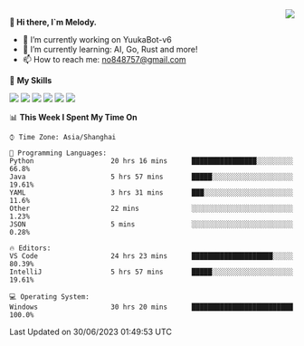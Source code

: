 <a href="#">
  <img align="right" src="https://github-readme-stats.vercel.app/api?username=melodyyuuka&count_private=true&show_icons=true" />
</a>

**👋 Hi there, I`m Melody.**

- 🔭 I’m currently working on YuukaBot-v6
- 🌱 I’m currently learning: AI, Go, Rust and more!
- 📫 How to reach me: no848757@gmail.com

🌟 **My Skills** 

![](https://img.shields.io/badge/-Python-3e74a2?style=flat-square&logo=Python&logoColor=fff)
![](https://img.shields.io/badge/-Java-007396?style=flat-square&logo=OpenJDK&logoColor=fff)
![](https://img.shields.io/badge/-Node.js-339933?style=flat-square&logo=Node.js&logoColor=fff)
![](https://img.shields.io/badge/-Git-f05032?style=flat-square&logo=git&logoColor=fff)
![](https://img.shields.io/badge/-PostgreSQL-4169e1?style=flat-square&logo=PostgreSQL&logoColor=fff)
![](https://img.shields.io/badge/-VSCode-007acc?style=flat-square&logo=Visual-Studio-Code&logoColor=fff)


<!--START_SECTION:waka-->
📊 **This Week I Spent My Time On** 

```text
⌚︎ Time Zone: Asia/Shanghai

💬 Programming Languages: 
Python                   20 hrs 16 mins      ████████████████░░░░░░░░░   66.8% 
Java                     5 hrs 57 mins       █████░░░░░░░░░░░░░░░░░░░░   19.61% 
YAML                     3 hrs 31 mins       ███░░░░░░░░░░░░░░░░░░░░░░   11.6% 
Other                    22 mins             ░░░░░░░░░░░░░░░░░░░░░░░░░   1.23% 
JSON                     5 mins              ░░░░░░░░░░░░░░░░░░░░░░░░░   0.28%

🔥 Editors: 
VS Code                  24 hrs 23 mins      ████████████████████░░░░░   80.39% 
IntelliJ                 5 hrs 57 mins       █████░░░░░░░░░░░░░░░░░░░░   19.61%

💻 Operating System: 
Windows                  30 hrs 20 mins      █████████████████████████   100.0%

```


 Last Updated on 30/06/2023 01:49:53 UTC
<!--END_SECTION:waka-->
